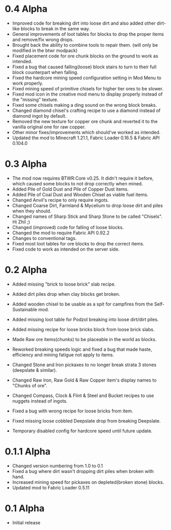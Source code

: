 # 0.4 Alpha
+ Improved code for breaking dirt into loose dirt and also added other dirt-like blocks to break in the same way.
+ General improvements of loot tables for blocks to drop the proper items and remove/fix wrong drops.
+ Brought back the ability to combine tools to repair them. (will only be modified in the btwr modpack)
+ Fixed placement code for ore chunk blocks on the ground to work as intended.
+ Fixed a bug that caused falling(loose) block stairs to turn to their full block counterpart when falling.
+ Fixed the hardcore mining speed configuration setting in Mod Menu to work properly.
+ Fixed mining speed of primitive chisels for higher tier ores to be slower.
+ Fixed mod icon in the creative mod menu to display properly instead of the "missing" texture.
+ Fixed some chisels making a ding sound on the wrong block breaks.
+ Changed diamond chisel's crafting recipe to use a diamond instead of diamond ingot by default.
+ Removed the new texture for copper ore chunk and reverted it to the vanilla original one for raw copper.
+ Other minor fixes/improvements which should've worked as intended.
+ Updated the mod to Minecraft 1.21.1, Fabric Loader 0.16.5 & Fabric API 0.104.0

# 0.3 Alpha
+ The mod now requires BTWR:Core v0.25. It didn't require it before, which caused some blocks to not drop correctly when mined.
+ Added Pile of Gold Dust and Pile of Copper Dust items.
+ Added Pile of Coal Dust and Wooden Chisel as viable fuel items.
+ Changed Anvil's recipe to only require ingots.
+ Changed Coarse Dirt, Farmland & Mycelium to drop loose dirt and piles when they should.
+ Changed names of Sharp Stick and Sharp Stone to be called "Chisels". Hi Zhil ;)
+ Changed (improved) code for falling of loose blocks.
+ Changed the mod to require Fabric API 0.92.2
+ Changes to conventional tags.
+ Fixed most loot tables for ore blocks to drop the correct items.
+ Fixed code to work as intended on the server side.

# 0.2 Alpha
+ Added missing "brick to loose brick" slab recipe.
+ Added dirt piles drop when clay blocks get broken.
+ Added wooden chisel to be usable as a spit for campfires from the Self-Sustainable mod.
+ Added missing loot table for Podzol breaking into loose dirt/dirt piles.
+ Added missing recipe for loose bricks block from loose brick slabs.
+ Made Raw ore items(chunks) to be placeable in the world as blocks.

+ Reworked breaking speeds logic and fixed a bug that made haste, efficiency and mining fatigue not apply to items.
+ Changed Stone and Iron pickaxes to no longer break strata 3 stones (deepslate & similar).
+ Changed Raw Iron, Raw Gold & Raw Copper item's display names to "Chunks of ore".
+ Changed Compass, Clock & Flint & Steel and Bucket recipes to use nuggets instead of ingots.

+ Fixed a bug with wrong recipe for loose bricks from item.
+ Fixed missing loose cobbled Deepslate drop from breaking Deepslate.

+ Temporary disabled config for hardcore speed until future update.


# 0.1.1 Alpha

+ Changed version numbering from 1.0 to 0.1
+ Fixed a bug where dirt wasn't dropping dirt piles when broken with hand.
+ Increased mining speed for pickaxes on depleted(broken stone) blocks.
+ Updated mod to Fabric Loader 0.5.11

# 0.1 Alpha

+ Initial release